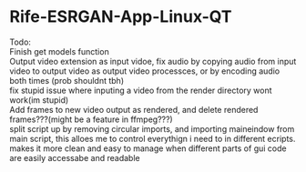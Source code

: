 # Rife-ESRGAN-App-Linux-QT

Todo:<br/>
Finish get models function<br/>
Output video extension as input vidoe, fix audio by copying audio from input video to output video as output video processces, or by encoding audio both times (prob shouldnt tbh)<br/>
fix stupid issue where inputing a video from the render directory wont work(im stupid)<br/>
Add frames to new video output as rendered, and delete rendered frames???(might be a feature in ffmpeg???)<br/>
split script up by removing circular imports, and importing maineindow from main script, this alloes me to control everythign i need to in different ecripts. makes it more clean and easy to manage when different parts of gui code are easily accessabe and readable
